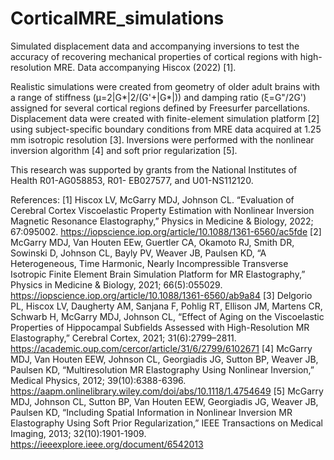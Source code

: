 # CorticalMRE_simulations
Simulated displacement data and accompanying inversions to test the accuracy of recovering mechanical properties of cortical regions with high-resolution MRE. Data accompanying Hiscox (2022) [1].

Realistic simulations were created from geometry of older adult brains with a range of stiffness (μ=2|G*|2/(G'+|G*|)) and damping ratio (ξ=G"/2G') assigned for several cortical regions defined by Freesurfer parcellations. Displacement data were created with finite-element simulation platform [2] using subject-specific boundary conditions from MRE data acquired at 1.25 mm isotropic resolution [3]. Inversions were performed with the nonlinear inversion algorithm [4] and soft prior regularization [5].

This research was supported by grants from the National Institutes of Health R01-AG058853, R01- EB027577, and U01-NS112120.

References:
[1] Hiscox LV, McGarry MDJ, Johnson CL. “Evaluation of Cerebral Cortex Viscoelastic Property Estimation with Nonlinear Inversion Magnetic Resonance Elastography,” Physics in Medicine & Biology, 2022; 67:095002. https://iopscience.iop.org/article/10.1088/1361-6560/ac5fde
[2] McGarry MDJ, Van Houten EEw, Guertler CA, Okamoto RJ, Smith DR, Sowinski D, Johnson CL, Bayly PV, Weaver JB, Paulsen KD, “A Heterogeneous, Time Harmonic, Nearly Incompressible Transverse Isotropic Finite Element Brain Simulation Platform for MR Elastography,” Physics in Medicine & Biology, 2021; 66(5):055029. https://iopscience.iop.org/article/10.1088/1361-6560/ab9a84
[3] Delgorio PL, Hiscox LV, Daugherty AM, Sanjana F, Pohlig RT, Ellison JM, Martens CR, Schwarb H, McGarry MDJ, Johnson CL, “Effect of Aging on the Viscoelastic Properties of Hippocampal Subfields Assessed with High-Resolution MR Elastography,” Cerebral Cortex, 2021; 31(6):2799–2811. https://academic.oup.com/cercor/article/31/6/2799/6102671
[4] McGarry MDJ, Van Houten EEW, Johnson CL, Georgiadis JG, Sutton BP, Weaver JB, Paulsen KD, “Multiresolution MR Elastography Using Nonlinear Inversion,” Medical Physics, 2012; 39(10):6388-6396. https://aapm.onlinelibrary.wiley.com/doi/abs/10.1118/1.4754649
[5] McGarry MDJ, Johnson CL, Sutton BP, Van Houten EEW, Georgiadis JG, Weaver JB, Paulsen KD, “Including Spatial Information in Nonlinear Inversion MR Elastography Using Soft Prior Regularization,” IEEE Transactions on Medical Imaging, 2013; 32(10):1901-1909. https://ieeexplore.ieee.org/document/6542013
